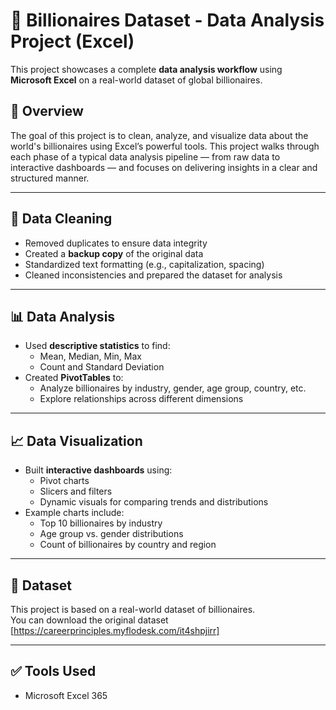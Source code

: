 # 💼 Billionaires Dataset - Data Analysis Project (Excel)

This project showcases a complete **data analysis workflow** using **Microsoft Excel** on a real-world dataset of global billionaires.

## 📌 Overview
The goal of this project is to clean, analyze, and visualize data about the world's billionaires using Excel’s powerful tools. This project walks through each phase of a typical data analysis pipeline — from raw data to interactive dashboards — and focuses on delivering insights in a clear and structured manner.

---

## 🧹 Data Cleaning
- Removed duplicates to ensure data integrity  
- Created a **backup copy** of the original data  
- Standardized text formatting (e.g., capitalization, spacing)  
- Cleaned inconsistencies and prepared the dataset for analysis  

---

## 📊 Data Analysis
- Used **descriptive statistics** to find:
  - Mean, Median, Min, Max  
  - Count and Standard Deviation  
- Created **PivotTables** to:
  - Analyze billionaires by industry, gender, age group, country, etc.  
  - Explore relationships across different dimensions  

---

## 📈 Data Visualization
- Built **interactive dashboards** using:
  - Pivot charts  
  - Slicers and filters  
  - Dynamic visuals for comparing trends and distributions  
- Example charts include:
  - Top 10 billionaires by industry  
  - Age group vs. gender distributions  
  - Count of billionaires by country and region  


---

## 📂 Dataset
This project is based on a real-world dataset of billionaires.  
You can download the original dataset [https://careerprinciples.myflodesk.com/it4shpjirr] 

---

## ✅ Tools Used
- Microsoft Excel 365
